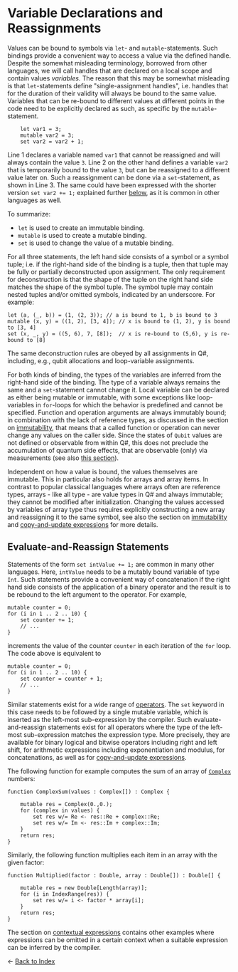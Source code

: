 # Variable Declarations and Reassignments

Values can be bound to symbols via `let`- and `mutable`-statements. 
Such bindings provide a convenient way to access a value via the defined handle. 
Despite the somewhat misleading terminology, borrowed from other languages, we will call handles that are declared on a local scope and contain values *variables*.
The reason that this may be somewhat misleading is that `let`-statements define "single-assignment handles", i.e. handles that for the duration of their validity will always be bound to the same value. Variables that can be re-bound to different values at different points in the code need to be explicitly declared as such, as specific by the `mutable`-statement. 

```qsharp
    let var1 = 3; 
    mutable var2 = 3; 
    set var2 = var2 + 1; 
```

Line 1 declares a variable named `var1` that cannot be reassigned and will always contain the value `3`. Line 2 on the other hand defines a variable `var2` that is temporarily bound to the value `3`, but can be reassigned to a different value later on. Such a reassignment can be done via a `set`-statement, as shown in Line 3. The same could have been expressed with the shorter version `set var2 += 1;` explained further [below](#evaluate-and-reassign-statements), as it is common in other languages as well. 

To summarize:
* `let` is used to create an immutable binding.
* `mutable` is used to create a mutable binding.
* `set` is used to change the value of a mutable binding.

For all three statements, the left hand side consists of a symbol or a symbol tuple;
i.e. if the right-hand side of the binding is a tuple, then that tuple may be fully or partially deconstructed upon assignment. The only requirement for deconstruction is that the shape of the tuple on the right hand side matches the shape of the symbol tuple.
The symbol tuple may contain nested tuples and/or omitted symbols, indicated by an underscore. 
For example:

```qsharp
let (a, (_, b)) = (1, (2, 3)); // a is bound to 1, b is bound to 3
mutable (x, y) = ((1, 2), [3, 4]); // x is bound to (1, 2), y is bound to [3, 4]
set (x, _, y) = ((5, 6), 7, [8]);  // x is re-bound to (5,6), y is re-bound to [8]
```

The same deconstruction rules are obeyed by all assignments in Q#, including, e.g., qubit allocations and loop-variable assignments. 

For both kinds of binding, the types of the variables are inferred from the right-hand side of the binding. The type of a variable always remains the same and a `set`-statement cannot change it.
Local variable can be declared as either being mutable or immutable, with some exceptions like loop-variables in `for`-loops for which the behavior is predefined and cannot be specified.
Function and operation arguments are always immutably bound; in combination with the lack of reference types, as discussed in the section on [immutability](https://github.com/microsoft/qsharp-language/blob/main/Specifications/Language/4_TypeSystem/Immutability.md#immutability), that means that a called function or operation can never change any values on the caller side. 
Since the states of `Qubit` values are not defined or observable from within Q#, this does not preclude the accumulation of quantum side effects, that are observable (only) via measurements (see also [this section](https://github.com/microsoft/qsharp-language/blob/main/Specifications/Language/4_TypeSystem/QuantumDataTypes.md#qubits)).

Independent on how a value is bound, the values themselves are immutable. 
This in particular also holds for arrays and array items. 
In contrast to popular classical languages where arrays often are reference types, arrays - like all type - are value types in Q# and always immutable; they cannot be modified after initialization.
Changing the values accessed by variables of array type thus requires explicitly constructing a new array and reassigning it to the same symbol, see also the section on [immutability](https://github.com/microsoft/qsharp-language/blob/main/Specifications/Language/4_TypeSystem/Immutability.md) and [copy-and-update expressions](https://github.com/microsoft/qsharp-language/blob/main/Specifications/Language/3_Expressions/CopyAndUpdateExpressions.md#copy-and-update-expressions) for more details.

## Evaluate-and-Reassign Statements

Statements of the form `set intValue += 1;` are common in many other languages. Here, `intValue` needs to be a mutably bound variable of type `Int`.
Such statements provide a convenient way of concatenation if the right hand side consists of the application of a binary operator and the result is to be rebound to the left argument to the operator. 
For example,
```qsharp
mutable counter = 0;
for (i in 1 .. 2 .. 10) {
    set counter += 1;
    // ...
}
```
increments the value of the counter `counter` in each iteration of the `for` loop. The code above is equivalent to 
```qsharp
mutable counter = 0;
for (i in 1 .. 2 .. 10) {
    set counter = counter + 1;
    // ...
}
```

Similar statements exist for a wide range of [operators](https://github.com/microsoft/qsharp-language/blob/main/Specifications/Language/3_Expressions/PrecedenceAndAssociativity.md#operators). The `set` keyword in this case needs to be followed by a single mutable variable, which is inserted as the left-most sub-expression by the compiler.
Such evaluate-and-reassign statements exist for all operators where the type of the left-most sub-expression matches the expression type. 
More precisely, they are available for binary logical and bitwise operators including right and left shift, for arithmetic expressions including exponentiation and modulus, for concatenations, as well as for [copy-and-update expressions](https://github.com/microsoft/qsharp-language/blob/main/Specifications/Language/3_Expressions/CopyAndUpdateExpressions.md#copy-and-update-expressions).

The following function for example computes the sum of an array of [`Complex`](https://github.com/microsoft/qsharp-language/blob/main/Specifications/Language/1_ProgramStructure/2_TypeDeclarations.md#type-declarations) numbers:

```qsharp
function ComplexSum(values : Complex[]) : Complex {

    mutable res = Complex(0.,0.);
    for (complex in values) {
        set res w/= Re <- res::Re + complex::Re; 
        set res w/= Im <- res::Im + complex::Im; 
    }
    return res;
}
```

Similarly, the following function multiplies each item in an array with the given factor:

```qsharp
function Multiplied(factor : Double, array : Double[]) : Double[] {

    mutable res = new Double[Length(array)];
    for (i in IndexRange(res)) {
        set res w/= i <- factor * array[i];
    }
    return res;
}
```


The section on [contextual expressions](https://github.com/microsoft/qsharp-language/blob/main/Specifications/Language/3_Expressions/ContextualExpressions.md#contextual-and-omitted-expressions) contains other examples where expressions can be omitted in a certain context when a suitable expression can be inferred by the compiler.


← [Back to Index](https://github.com/microsoft/qsharp-language/tree/main/Specifications/Language#index)